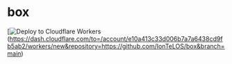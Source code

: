 # box
[![Deploy to Cloudflare Workers](https://static.cloudflareinsights.com/badges/deploy-to-cloudflare-workers.svg)(https://dash.cloudflare.com/to=/account/e10a413c33d006b7a7a6438cd9fb5ab2/workers/new&repository=https://github.com/IonTeLOS/box&branch=main)
